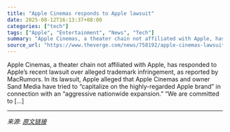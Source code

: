```yaml
---
title: "Apple Cinemas responds to Apple lawsuit"
date: 2025-08-12T16:13:37+08:00
categories: ["tech"]
tags: ["Apple", "Entertainment", "News", "Tech"]
summary: "Apple Cinemas, a theater chain not affiliated with Apple, has responded to Apple’s recent lawsuit over alleged trademark infringement, as reported by MacRumors. In its lawsuit, Apple alleged that Appl"
source_url: "https://www.theverge.com/news/758192/apple-cinemas-lawsuit-response"
---
```


Apple Cinemas, a theater chain not affiliated with Apple, has responded to Apple’s recent lawsuit over alleged trademark infringement, as reported by MacRumors. In its lawsuit, Apple alleged that Apple Cinemas and owner Sand Media have tried to “capitalize on the highly-regarded Apple brand” in connection with an “aggressive nationwide expansion.” “We are committed to [&#8230;]

---

*来源: [原文链接](https://www.theverge.com/news/758192/apple-cinemas-lawsuit-response)*
